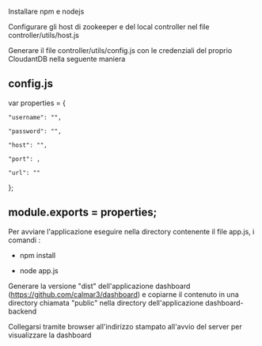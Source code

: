 

Installare npm e nodejs

Configurare gli host di zookeeper e del local controller nel file controller/utils/host.js



Generare il file controller/utils/config.js con le credenziali del proprio CloudantDB nella seguente maniera

config.js
---------------------------------------------------------------------------------------

var properties = {

    "username": "",

    "password": "",

    "host": "",

    "port": ,

    "url": ""

};

module.exports = properties;
---------------------------------------------------------------------------------------


Per avviare l'applicazione eseguire nella directory contenente il file app.js, i comandi :

- npm install 

- node app.js


Generare la versione "dist" dell'applicazione dashboard (https://github.com/calmar3/dashboard)
e copiarne il contenuto in una directory chiamata "public" nella directory dell'applicazione dashboard-backend

Collegarsi tramite browser all'indirizzo stampato all'avvio del server per visualizzare la dashboard 